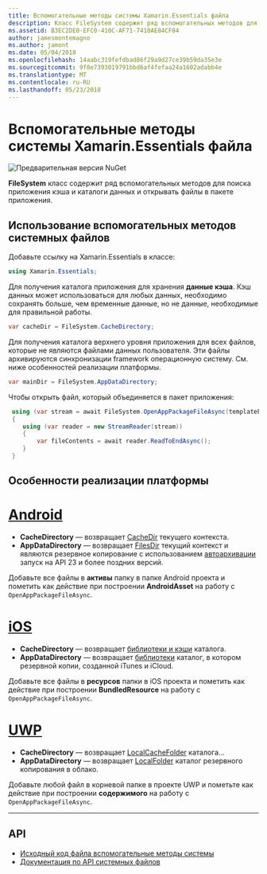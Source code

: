 ```yaml
---
title: Вспомогательные методы системы Xamarin.Essentials файла
description: Класс FileSystem содержит ряд вспомогательных методов для поиска кэша приложения и каталоги данных и открывать файлы в пакете приложения.
ms.assetid: B3EC2DE0-EFC0-410C-AF71-7410AE84CF84
author: jamesmontemagno
ms.author: jamont
ms.date: 05/04/2018
ms.openlocfilehash: 14aabc319fefdbad86f29a9d27ce39b59da35e3e
ms.sourcegitcommit: 9f8e7393019791bbd6af4fefaa24a1602adabb4e
ms.translationtype: MT
ms.contentlocale: ru-RU
ms.lasthandoff: 05/23/2018
---
```

# <a name="xamarinessentials-file-system-helpers"></a>Вспомогательные методы системы Xamarin.Essentials файла

![Предварительная версия NuGet](~/media/shared/pre-release.png)

**FileSystem** класс содержит ряд вспомогательных методов для поиска приложения кэша и каталоги данных и открывать файлы в пакете приложения.

## <a name="using-file-system-helpers"></a>Использование вспомогательных методов системных файлов

Добавьте ссылку на Xamarin.Essentials в классе:

```csharp
using Xamarin.Essentials;
```

Для получения каталога приложения для хранения **данные кэша**. Кэш данных может использоваться для любых данных, необходимо сохранять больше, чем временные данные, но не данные, необходимые для правильной работы.

```csharp
var cacheDir = FileSystem.CacheDirectory;
```

Для получения каталога верхнего уровня приложения для всех файлов, которые не являются файлами данных пользователя. Эти файлы архивируются синхронизации framework операционную систему. См. ниже особенностей реализации платформы.

```csharp
var mainDir = FileSystem.AppDataDirectory;
```

Чтобы открыть файл, который объединяется в пакет приложения:

```csharp
 using (var stream = await FileSystem.OpenAppPackageFileAsync(templateFileName))
 {
    using (var reader = new StreamReader(stream))
    {
        var fileContents = await reader.ReadToEndAsync();
    }
 }
```

## <a name="platform-implementation-specifics"></a>Особенности реализации платформы

# <a name="androidtabandroid"></a>[Android](#tab/android)

- **CacheDirectory** — возвращает [CacheDir](https://developer.android.com/reference/android/content/Context.html#getCacheDir) текущего контекста.
- **AppDataDirectory** — возвращает [FilesDir](https://developer.android.com/reference/android/content/Context.html#getFilesDir) текущий контекст и являются резервное копирование с использованием [автоархивации](https://developer.android.com/guide/topics/data/autobackup.html) запуск на API 23 и более поздних версий.

Добавьте все файлы в **активы** папку в папке Android проекта и пометить как действие при построении **AndroidAsset** на работу с `OpenAppPackageFileAsync`.

# <a name="iostabios"></a>[iOS](#tab/ios)

- **CacheDirectory** — возвращает [библиотеки и кэши](https://developer.apple.com/library/content/documentation/FileManagement/Conceptual/FileSystemProgrammingGuide/FileSystemOverview/FileSystemOverview.html) каталога.
- **AppDataDirectory** — возвращает [библиотеки](https://developer.apple.com/library/content/documentation/FileManagement/Conceptual/FileSystemProgrammingGuide/FileSystemOverview/FileSystemOverview.html) каталог, в котором резервной копии, созданной iTunes и iCloud.

Добавьте все файлы в **ресурсов** папки в iOS проекта и пометить как действие при построении **BundledResource** на работу с `OpenAppPackageFileAsync`.

# <a name="uwptabuwp"></a>[UWP](#tab/uwp)

- **CacheDirectory** — возвращает [LocalCacheFolder](https://docs.microsoft.com/en-us/uwp/api/windows.storage.applicationdata.localcachefolder#Windows_Storage_ApplicationData_LocalCacheFolder) каталога...
- **AppDataDirectory** — возвращает [LocalFolder](https://docs.microsoft.com/en-us/uwp/api/windows.storage.applicationdata.localfolder#Windows_Storage_ApplicationData_LocalFolder) каталог резервного копирования в облако.

Добавьте любой файл в корневой папке в проекте UWP и пометьте как действие при построении **содержимого** на работу с `OpenAppPackageFileAsync`.

--------------

## <a name="api"></a>API

- [Исходный код файла вспомогательные методы системы](https://github.com/xamarin/Essentials/tree/master/Xamarin.Essentials/FileSystem)
- [Документация по API системных файлов](xref:Xamarin.Essentials.FileSystem)
